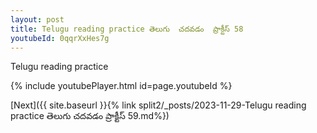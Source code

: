 ```yaml
---
layout: post
title: Telugu reading practice తెలుగు  చదవడం  ప్రాక్టీస్ 58
youtubeId: 0qqrXxHes7g
---
```

 
 
Telugu reading practice
 
 
 
 
 


{% include youtubePlayer.html id=page.youtubeId %}
 
[Next]({{ site.baseurl }}{% link  split2/_posts/2023-11-29-Telugu reading practice తెలుగు  చదవడం  ప్రాక్టీస్ 59.md%})
 
